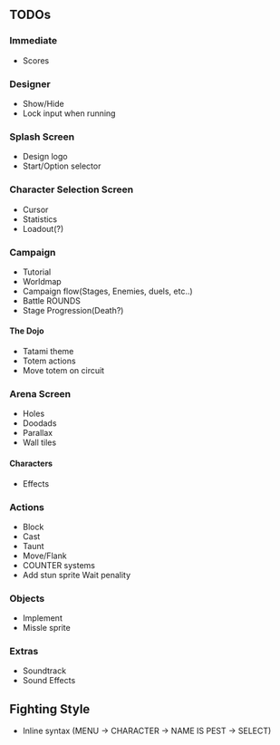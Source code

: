 ## TODOs

### Immediate

- Scores









### Designer

- Show/Hide
- Lock input when running

### Splash Screen

- Design logo
- Start/Option selector

### Character Selection Screen

- Cursor
- Statistics
- Loadout(?)

### Campaign

- Tutorial
- Worldmap
- Campaign flow(Stages, Enemies, duels, etc..)
- Battle ROUNDS
- Stage Progression(Death?)

#### The Dojo

- Tatami theme
- Totem actions
- Move totem on circuit

### Arena Screen

- Holes
- Doodads
- Parallax
- Wall tiles

#### Characters

- Effects

### Actions

- Block
- Cast
- Taunt
- Move/Flank
- COUNTER systems
- Add stun sprite Wait penality

### Objects

- Implement
- Missle sprite

### Extras

- Soundtrack
- Sound Effects

## Fighting Style

- Inline syntax (MENU -> CHARACTER -> NAME IS PEST -> SELECT)


